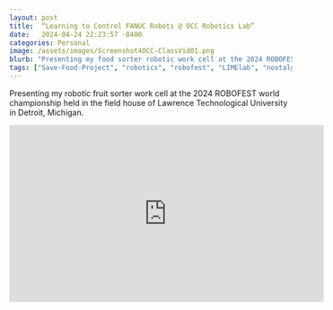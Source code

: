 ```yaml
---
layout: post
title:  “Learning to Control FANUC Robots @ OCC Robotics Lab”
date:   2024-04-24 22:23:57 -0400
categories: Personal
image: /assets/images/Screenshot4OCC-ClassVid01.png
blurb: "Presenting my food sorter robotic work cell at the 2024 ROBOFEST world championship..."
tags: ["Save-Food-Project", "robotics", "robofest", "LIMElab", "nostalgia", "my-journey"]
---
```


Presenting my robotic fruit sorter work cell at the 2024 ROBOFEST world championship held in the field house of Lawrence Technological University in Detroit, Michigan.

<!-- Embed the YouTube video here -->
<div class="video-container">
<iframe width="560" height="315" src="https://www.youtube.com/embed/d5I2CFQRDqw?si=8e7nNA-jyG0HfBXM" title="YouTube video player" frameborder="0" allow="accelerometer; autoplay; clipboard-write; encrypted-media; gyroscope; picture-in-picture; web-share" referrerpolicy="strict-origin-when-cross-origin" allowfullscreen></iframe>
</div>
